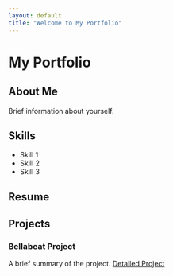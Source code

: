 ```yaml
---
layout: default
title: "Welcome to My Portfolio"
---
```


# My Portfolio

## About Me
Brief information about yourself.

## Skills
- Skill 1
- Skill 2
- Skill 3

## Resume


## Projects
### Bellabeat Project
A brief summary of the project.
[Detailed Project](./Bellabeat_project/index.md)
